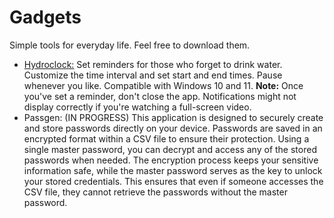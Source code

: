 # Gadgets
Simple tools for everyday life. Feel free to download them.

* [Hydroclock:](https://github.com/SergioGM08/Gadgets/tree/main/Hydroclock) Set reminders for those who forget to drink water. Customize the time interval and set start and end times. Pause whenever you like. Compatible with Windows 10 and 11. **Note:** Once you've set a reminder, don't close the app. Notifications might not display correctly if you're watching a full-screen video.
* Passgen: (IN PROGRESS) This application is designed to securely create and store passwords directly on your device. Passwords are saved in an encrypted format within a CSV file to ensure their protection. Using a single master password, you can decrypt and access any of the stored passwords when needed. The encryption process keeps your sensitive information safe, while the master password serves as the key to unlock your stored credentials. This ensures that even if someone accesses the CSV file, they cannot retrieve the passwords without the master password.
